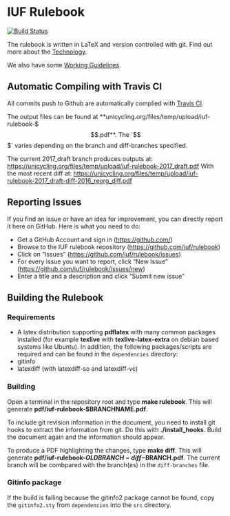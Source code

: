 # IUF Rulebook

[![Build Status](https://travis-ci.org/iuf/rulebook.svg?branch=2017_draft)](https://travis-ci.org/iuf/rulebook)

The rulebook is written in LaTeX and version controlled with git. Find out more about the [Technology](https://github.com/iuf/rulebook/wiki/Technology).

We also have some [Working Guidelines](https://github.com/iuf/rulebook/wiki).

## Automatic Compiling with Travis CI
All commits push to Github are automatically complied with [Travis CI](https://travis-ci.org/iuf/rulebook).

The output files can be found at **unicycling.org/files/temp/upload/iuf-rulebook-$$$.pdf**.
The `$$$` varies depending on the branch and diff-branches specified.

The current 2017_draft branch produces outputs at:
https://unicycling.org/files/temp/upload/iuf-rulebook-2017_draft.pdf
With the most recent diff at:
https://unicycling.org/files/temp/upload/iuf-rulebook-2017_draft-diff-2016_reorg_diff.pdf



## Reporting Issues
If you find an issue or have an idea for improvement, you can directly report it here on GitHub. Here is what you need to do:
* Get a GitHub Account and sign in (https://github.com/)
* Browse to the IUF rulebook repository (https://github.com/iuf/rulebook)
* Click on “Issues” (https://github.com/iuf/rulebook/issues)
* For every issue you want to report, click “New Issue” (https://github.com/iuf/rulebook/issues/new)
* Enter a title and a description and click “Submit new issue”

## Building the Rulebook

### Requirements

* A latex distribution supporting **pdflatex** with many common packages installed (for example **texlive** with **texlive-latex-extra** on debian based systems like Ubuntu). In addition, the following packages/scripts are required and can be found in the `dependencies` directory:
 * gitinfo
 * latexdiff (with latexdiff-so and latexdiff-vc)

### Building

Open a terminal in the repository root and type **make rulebook**. This will generate **pdf/iuf-rulebook-$BRANCHNAME.pdf**.

To include git revision information in the document, you need to install git hooks to extract the information from git.
Do this with **./install_hooks**. Build the document again and the information should appear.

To produce a PDF highlighting the changes, type **make diff**.
This will generate **pdf/iuf-rulebook-$OLDBRANCH-diff-$BRANCH.pdf**.
The current branch will be combpared with the branch(es) in the `diff-branches` file.

### Gitinfo package  
If the build is failing because the gitinfo2 package cannot be found, copy the `gitinfo2.sty` from `dependencies` into the `src` directory.
